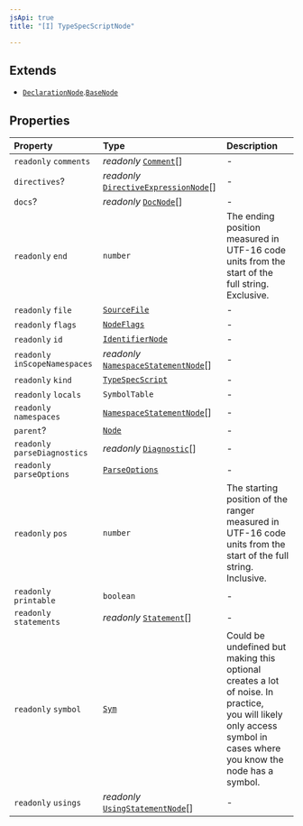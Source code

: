 ```yaml
---
jsApi: true
title: "[I] TypeSpecScriptNode"

---
```

## Extends

- [`DeclarationNode`](Interface.DeclarationNode.md).[`BaseNode`](Interface.BaseNode.md)

## Properties

| Property | Type | Description |
| :------ | :------ | :------ |
| `readonly` `comments` | *readonly* [`Comment`](Type.Comment.md)[] | - |
| `directives`? | *readonly* [`DirectiveExpressionNode`](Interface.DirectiveExpressionNode.md)[] | - |
| `docs`? | *readonly* [`DocNode`](Interface.DocNode.md)[] | - |
| `readonly` `end` | `number` | The ending position measured in UTF-16 code units from the start of the<br />full string. Exclusive. |
| `readonly` `file` | [`SourceFile`](Interface.SourceFile.md) | - |
| `readonly` `flags` | [`NodeFlags`](Enumeration.NodeFlags.md) | - |
| `readonly` `id` | [`IdentifierNode`](Interface.IdentifierNode.md) | - |
| `readonly` `inScopeNamespaces` | *readonly* [`NamespaceStatementNode`](Interface.NamespaceStatementNode.md)[] | - |
| `readonly` `kind` | [`TypeSpecScript`](Enumeration.SyntaxKind.md#typespecscript) | - |
| `readonly` `locals` | `SymbolTable` | - |
| `readonly` `namespaces` | [`NamespaceStatementNode`](Interface.NamespaceStatementNode.md)[] | - |
| `parent`? | [`Node`](Type.Node.md) | - |
| `readonly` `parseDiagnostics` | *readonly* [`Diagnostic`](Interface.Diagnostic.md)[] | - |
| `readonly` `parseOptions` | [`ParseOptions`](Interface.ParseOptions.md) | - |
| `readonly` `pos` | `number` | The starting position of the ranger measured in UTF-16 code units from the<br />start of the full string. Inclusive. |
| `readonly` `printable` | `boolean` | - |
| `readonly` `statements` | *readonly* [`Statement`](Type.Statement.md)[] | - |
| `readonly` `symbol` | [`Sym`](Interface.Sym.md) | Could be undefined but making this optional creates a lot of noise. In practice,<br />you will likely only access symbol in cases where you know the node has a symbol. |
| `readonly` `usings` | *readonly* [`UsingStatementNode`](Interface.UsingStatementNode.md)[] | - |
